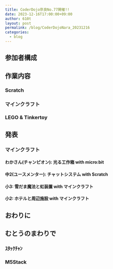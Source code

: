 ```yaml
---
title: CoderDojo奈良No.77開催!!
date: 2023-12-16T17:00:00+09:00
author: 610t
layout: post
permalink: /blog/CoderDojoNara_20231216
categories:
  - blog
---
```



## 参加者構成

## 作業内容
### Scratch
### マインクラフト
### LEGO & Tinkertoy

## 発表
### マインクラフト
#### わかさん(チャンピオン): 光る工作箱 with micro:bit
#### 中2(ユースメンター): チャットシステム with Scratch
#### 小3: 雪だま魔法と虹装置 with マインクラフト
#### 小2: ホテルと周辺施設 with マインクラフト

## おわりに

## むとうのまわりで
### ｽﾀｯｸﾁｬﾝ
### M5Stack 
